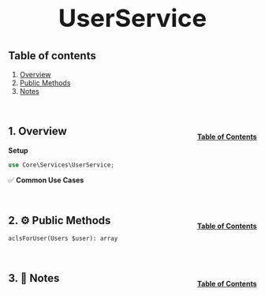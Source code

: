 <h1 style="font-size: 50px; text-align: center;">UserService</h1>

## Table of contents
1. [Overview](#overview)
2. [Public Methods](#public-methods)
3. [Notes](#notes)

<br>

## 1. Overview <a id="overview"></a><span style="float: right; font-size: 14px; padding-top: 15px;">[Table of Contents](#table-of-contents)</span>

**Setup**
```php
use Core\Services\UserService;
```
✅ **Common Use Cases**

<br>

## 2. ⚙️ Public Methods <a id="public-methods"></a><span style="float: right; font-size: 14px; padding-top: 15px;">[Table of Contents](#table-of-contents)</span>
`aclsForUser(Users $user): array`

<br>

## 3. 🧠 Notes <a id="notes"></a><span style="float: right; font-size: 14px; padding-top: 15px;">[Table of Contents](#table-of-contents)</span>